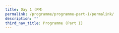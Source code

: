 ```yaml
---
title: Day 1 (PM)
permalink: /programme/programme-part-i/permalink/
description: ""
third_nav_title: Programme (Part I)
---
```

